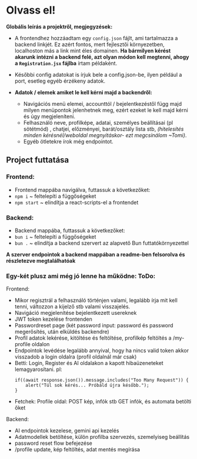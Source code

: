 # Olvass el!
__Globális leírás a projektről, megjegyzések:__

- A frontendhez hozzáadtam egy `config.json` fájlt, ami tartalmazza a backend linkjét. Ez azért fontos, mert fejlesztői környezetben, localhoston más a link mint éles domainen. **Ha bármilyen kérést akarunk intézni a backend felé, azt olyan módon kell megtenni, ahogy a `Registration.jsx` fájlba** írtam példaként. 

- Későbbi config adatokat is írjuk bele a config.json-be, ilyen például a port, esetleg egyéb érzékeny adatok.

- **Adatok / elemek amiket le kell kérni majd a backendről:**
    - Navigációs menü elemei, accounttól / bejelentkezéstől függ majd milyen menüpontok jelenhetnek meg, ezért ezeket le kell majd kérni és úgy megjeleníteni.
    - Felhasználó neve, profilképe, adatai, személyes beállításai (pl sötétmód) , chatjei, előzményei, barát/osztály lista stb, *(hitelesítés minden kérésnél/weboldal megnyitáskor- ezt megcsinálom ~Tomi)*.
    - Egyéb ötletekre írok még endpointot.

## Project futtatása
### Frontend:
- Frontend mappába navigálva, futtassuk a következőket:
- `npm i` ~ feltelepíti a függőségeket
- `npm start` ~ elindítja a react-scripts-el a frontendet

### Backend:
- Backend mappába, futtassuk a következőket:
- `bun i` ~ feltelepíti a függőségeket
- `bun .` ~ elindítja a backend szervert az alapvető Bun futtatókörnyezettel

**A szerver endpointok a backend mappában a readme-ben felsorolva és részletezve megtalálhatóak**


### Egy-két plusz ami még jó lenne ha működne: ToDo:
Frontend:
- Mikor regisztrál a felhasználó történjen valami, legalább írja mit kell tenni, változzon a kijelző stb valami visszajelés.
- Navigáció megjelenítése bejelentkezett usereknek
- JWT token kezelése frontenden
- Passwordreset page (két password input: password és password megerősítés, után elküldés backendre)
- Profil adatok lekérése, kitöltése és feltöltése, profilkép feltöltés a /my-profile oldalon
- Endpointok levédése legalább annyival, hogy ha nincs valid token akkor visszadob a login oldalra (profil oldalnál már csak)
- Betti: Login, Register és AI oldalakon a kapott hibaüzeneteket lemagyarosítani. pl:
  ```
  if((await response.json()).message.includes("Too Many Request")) {
      alert("Túl sok kérés... Próbáld újra később.");
  }
  ```
- Fetchek: 
    Profile oldal: POST kép, infók stb GET infók, és automata betölti őket
      

Backend:
- AI endpointok kezelese, gemini api kezelés
- Adatmodellek betöltése, külön profilba szervezés, szemelyiseg beállítás
- password reset flow befejezése
- /profile update, kép feltöltés, adat mentés megírása

